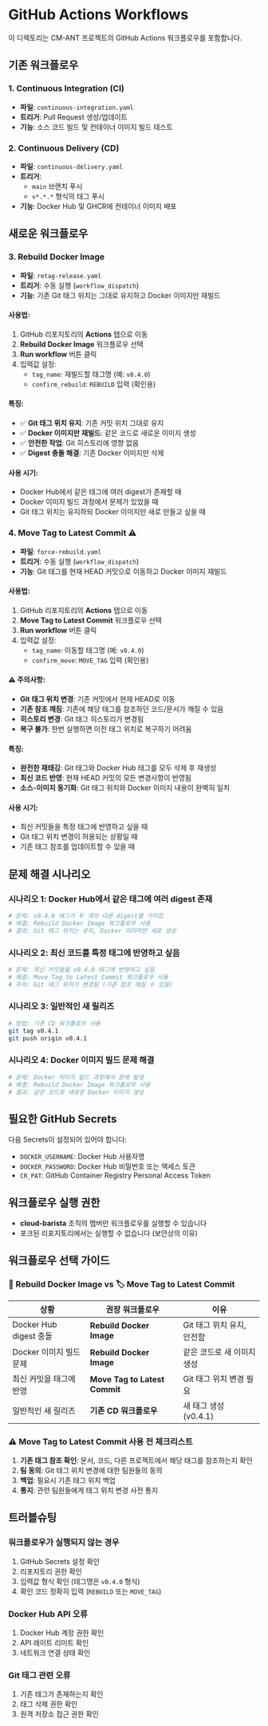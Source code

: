 # GitHub Actions Workflows

이 디렉토리는 CM-ANT 프로젝트의 GitHub Actions 워크플로우를 포함합니다.

## 기존 워크플로우

### 1. Continuous Integration (CI)
- **파일**: `continuous-integration.yaml`
- **트리거**: Pull Request 생성/업데이트
- **기능**: 소스 코드 빌드 및 컨테이너 이미지 빌드 테스트

### 2. Continuous Delivery (CD)
- **파일**: `continuous-delivery.yaml`
- **트리거**: 
  - `main` 브랜치 푸시
  - `v*.*.*` 형식의 태그 푸시
- **기능**: Docker Hub 및 GHCR에 컨테이너 이미지 배포

## 새로운 워크플로우

### 3. Rebuild Docker Image
- **파일**: `retag-release.yaml`
- **트리거**: 수동 실행 (`workflow_dispatch`)
- **기능**: 기존 Git 태그 위치는 그대로 유지하고 Docker 이미지만 재빌드

#### 사용법:
1. GitHub 리포지토리의 **Actions** 탭으로 이동
2. **Rebuild Docker Image** 워크플로우 선택
3. **Run workflow** 버튼 클릭
4. 입력값 설정:
   - `tag_name`: 재빌드할 태그명 (예: `v0.4.0`)
   - `confirm_rebuild`: `REBUILD` 입력 (확인용)

#### 특징:
- ✅ **Git 태그 위치 유지**: 기존 커밋 위치 그대로 유지
- ✅ **Docker 이미지만 재빌드**: 같은 코드로 새로운 이미지 생성
- ✅ **안전한 작업**: Git 히스토리에 영향 없음
- ✅ **Digest 충돌 해결**: 기존 Docker 이미지만 삭제

#### 사용 시기:
- Docker Hub에서 같은 태그에 여러 digest가 존재할 때
- Docker 이미지 빌드 과정에서 문제가 있었을 때
- Git 태그 위치는 유지하되 Docker 이미지만 새로 만들고 싶을 때

### 4. Move Tag to Latest Commit ⚠️
- **파일**: `force-rebuild.yaml`
- **트리거**: 수동 실행 (`workflow_dispatch`)
- **기능**: Git 태그를 현재 HEAD 커밋으로 이동하고 Docker 이미지 재빌드

#### 사용법:
1. GitHub 리포지토리의 **Actions** 탭으로 이동
2. **Move Tag to Latest Commit** 워크플로우 선택
3. **Run workflow** 버튼 클릭
4. 입력값 설정:
   - `tag_name`: 이동할 태그명 (예: `v0.4.0`)
   - `confirm_move`: `MOVE_TAG` 입력 (확인용)

#### ⚠️ 주의사항:
- **Git 태그 위치 변경**: 기존 커밋에서 현재 HEAD로 이동
- **기존 참조 깨짐**: 기존에 해당 태그를 참조하던 코드/문서가 깨질 수 있음
- **히스토리 변경**: Git 태그 히스토리가 변경됨
- **복구 불가**: 한번 실행하면 이전 태그 위치로 복구하기 어려움

#### 특징:
- **완전한 재태깅**: Git 태그와 Docker Hub 태그를 모두 삭제 후 재생성
- **최신 코드 반영**: 현재 HEAD 커밋의 모든 변경사항이 반영됨
- **소스-이미지 동기화**: Git 태그 위치와 Docker 이미지 내용이 완벽히 일치

#### 사용 시기:
- 최신 커밋들을 특정 태그에 반영하고 싶을 때
- Git 태그 위치 변경이 허용되는 상황일 때
- 기존 태그 참조를 업데이트할 수 있을 때

## 문제 해결 시나리오

### 시나리오 1: Docker Hub에서 같은 태그에 여러 digest 존재
```bash
# 문제: v0.4.0 태그가 두 개의 다른 digest를 가리킴
# 해결: Rebuild Docker Image 워크플로우 사용
# 결과: Git 태그 위치는 유지, Docker 이미지만 새로 생성
```

### 시나리오 2: 최신 코드를 특정 태그에 반영하고 싶음
```bash
# 문제: 최신 커밋들을 v0.4.0 태그에 반영하고 싶음
# 해결: Move Tag to Latest Commit 워크플로우 사용
# 주의: Git 태그 위치가 변경됨 (기존 참조 깨질 수 있음)
```

### 시나리오 3: 일반적인 새 릴리즈
```bash
# 방법: 기존 CD 워크플로우 사용
git tag v0.4.1
git push origin v0.4.1
```

### 시나리오 4: Docker 이미지 빌드 문제 해결
```bash
# 문제: Docker 이미지 빌드 과정에서 문제 발생
# 해결: Rebuild Docker Image 워크플로우 사용
# 결과: 같은 코드로 새로운 Docker 이미지 생성
```

## 필요한 GitHub Secrets

다음 Secrets이 설정되어 있어야 합니다:

- `DOCKER_USERNAME`: Docker Hub 사용자명
- `DOCKER_PASSWORD`: Docker Hub 비밀번호 또는 액세스 토큰
- `CR_PAT`: GitHub Container Registry Personal Access Token

## 워크플로우 실행 권한

- **cloud-barista** 조직의 멤버만 워크플로우를 실행할 수 있습니다
- 포크된 리포지토리에서는 실행할 수 없습니다 (보안상의 이유)

## 워크플로우 선택 가이드

### 🔄 Rebuild Docker Image vs 🏷️ Move Tag to Latest Commit

| 상황 | 권장 워크플로우 | 이유 |
|------|----------------|------|
| Docker Hub digest 충돌 | **Rebuild Docker Image** | Git 태그 위치 유지, 안전함 |
| Docker 이미지 빌드 문제 | **Rebuild Docker Image** | 같은 코드로 새 이미지 생성 |
| 최신 커밋을 태그에 반영 | **Move Tag to Latest Commit** | Git 태그 위치 변경 필요 |
| 일반적인 새 릴리즈 | **기존 CD 워크플로우** | 새 태그 생성 (v0.4.1) |

### ⚠️ Move Tag to Latest Commit 사용 전 체크리스트

1. **기존 태그 참조 확인**: 문서, 코드, 다른 프로젝트에서 해당 태그를 참조하는지 확인
2. **팀 동의**: Git 태그 위치 변경에 대한 팀원들의 동의
3. **백업**: 필요시 기존 태그 위치 백업
4. **통지**: 관련 팀원들에게 태그 위치 변경 사전 통지

## 트러블슈팅

### 워크플로우가 실행되지 않는 경우
1. GitHub Secrets 설정 확인
2. 리포지토리 권한 확인
3. 입력값 형식 확인 (태그명은 `v0.4.0` 형식)
4. 확인 코드 정확히 입력 (`REBUILD` 또는 `MOVE_TAG`)

### Docker Hub API 오류
1. Docker Hub 계정 권한 확인
2. API 레이트 리미트 확인
3. 네트워크 연결 상태 확인

### Git 태그 관련 오류
1. 기존 태그가 존재하는지 확인
2. 태그 삭제 권한 확인
3. 원격 저장소 접근 권한 확인

